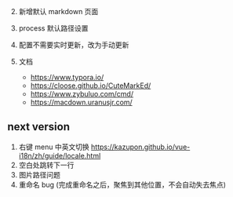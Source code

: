 2. 新增默认 markdown 页面
3. process 默认路径设置

4. 配置不需要实时更新，改为手动更新
5. 文档
   - https://www.typora.io/
   - https://cloose.github.io/CuteMarkEd/
   - https://www.zybuluo.com/cmd/
   - https://macdown.uranusjr.com/

## next version

1. 右键 menu 中英文切换 https://kazupon.github.io/vue-i18n/zh/guide/locale.html
2. 空白处跳转下一行
3. 图片路径问题
4. 重命名 bug (完成重命名之后，聚焦到其他位置，不会自动失去焦点)

